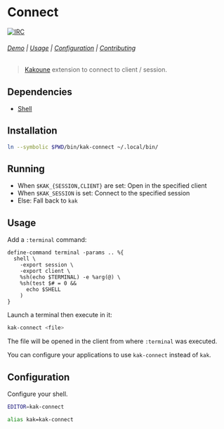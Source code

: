 # Connect

[![IRC][IRC Badge]][IRC]

###### [Demo][] | [Usage](#usage) | [Configuration](#configuration) | [Contributing](CONTRIBUTING)

> [Kakoune][] extension to connect to client / session.

## Dependencies

- [Shell][]

## Installation

``` sh
ln --symbolic $PWD/bin/kak-connect ~/.local/bin/
```

## Running

- When `$KAK_{SESSION,CLIENT}` are set: Open in the specified client
- When `$KAK_SESSION` is set: Connect to the specified session
- Else: Fall back to `kak`

## Usage

Add a `:terminal` command:

``` kak
define-command terminal -params .. %{
  shell \
    -export session \
    -export client \
    %sh(echo $TERMINAL) -e %arg(@) \
    %sh(test $# = 0 &&
      echo $SHELL
    )
}
```

Launch a terminal then execute in it:

``` sh
kak-connect <file>
```

The file will be opened in the client from where `:terminal` was executed.

You can configure your applications to use `kak-connect` instead of `kak`.

## Configuration

Configure your shell.

``` sh
EDITOR=kak-connect
```

``` sh
alias kak=kak-connect
```

[Kakoune]: http://kakoune.org
[IRC]: https://webchat.freenode.net?channels=kakoune
[IRC Badge]: https://img.shields.io/badge/IRC-%23kakoune-blue.svg
[Demo]: https://youtu.be/v_Ffno9wiJ4
[Shell]: https://github.com/alexherbo2/shell.kak
